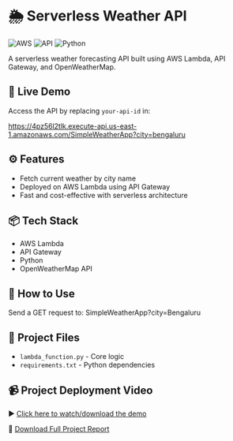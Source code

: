 # 🌦️ Serverless Weather API
![AWS](https://img.shields.io/badge/Deployed-AWS_Lambda-orange)
![API](https://img.shields.io/badge/API-Live-blue)
![Python](https://img.shields.io/badge/Language-Python-blue)

A serverless weather forecasting API built using AWS Lambda, API Gateway, and OpenWeatherMap.

## 🚀 Live Demo
Access the API by replacing `your-api-id` in:


https://4pz56l2tlk.execute-api.us-east-1.amazonaws.com/SimpleWeatherApp?city=bengaluru


## ⚙️ Features
- Fetch current weather by city name
- Deployed on AWS Lambda using API Gateway
- Fast and cost-effective with serverless architecture

## 📦 Tech Stack
- AWS Lambda
- API Gateway
- Python
- OpenWeatherMap API

## 🧪 How to Use
Send a GET request to:
SimpleWeatherApp?city=Bengaluru



## 📂 Project Files
- `lambda_function.py` - Core logic
- `requirements.txt` - Python dependencies

## 📹 Project Deployment Video

▶️ [Click here to watch/download the demo](deployment_demo.mp4)

📄 [Download Full Project Report](./Serverless_Weather_API_Report.pdf)
